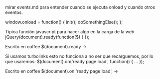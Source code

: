 mirar events.md para entender cuando se ejecuta onload y cuando otros eventos.

window.onload = function() {
  init();
  doSomethingElse();
};


Tipica función javascript para hacer algo en la carga de la web
jQuery(document).ready(function($) {
});

Escrito en coffee
$(document).ready ->


Si usamos turbolinks esto no funciona a no ser que recarguemos, por lo que usaremos:
$(document).on('ready page:load', function() {
  ...
});

Escrito en coffee
$(document).on 'ready page:load', ->
